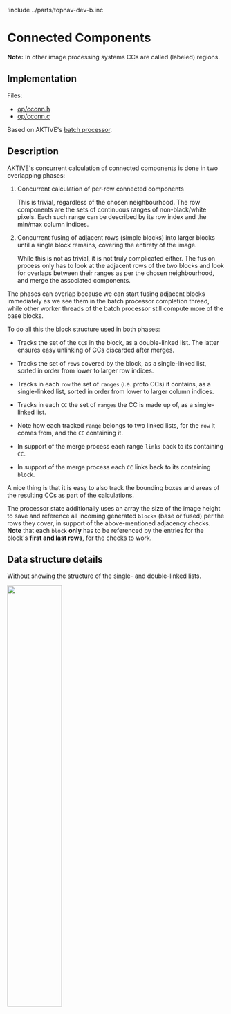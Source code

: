 !include ../parts/topnav-dev-b.inc

# Connected Components

__Note:__ In other image processing systems CCs are called (labeled) regions.

## Implementation

Files:

  - [op/cconn.h](/file?ci=trunk&name=op/cconn.h)
  - [op/cconn.c](/file?ci=trunk&name=op/cconn.c)

Based on AKTIVE's [batch processor](batch.md).

## Description

AKTIVE's concurrent calculation of connected components is done in two overlapping phases:

  1. Concurrent calculation of per-row connected components

     This is trivial, regardless of the chosen neighbourhood. The row components are the sets of
     continuous ranges of non-black/white pixels. Each such range can be described by its row index
     and the min/max column indices.

  1. Concurrent fusing of adjacent rows (simple blocks) into larger blocks until a single block
     remains, covering the entirety of the image.

     While this is not as trivial, it is not truly complicated either. The fusion process only has
     to look at the adjacent rows of the two blocks and look for overlaps between their ranges as
     per the chosen neighbourhood, and merge the associated components.

The phases can overlap because we can start fusing adjacent blocks immediately as we see them in the
batch processor completion thread, while other worker threads of the batch processor still compute
more of the base blocks.

To do all this the block structure used in both phases:

  - Tracks the set of the `CC`s in the block, as a double-linked list. The latter ensures easy
    unlinking of CCs discarded after merges.

  - Tracks the set of `rows` covered by the block, as a single-linked list, sorted in order from
    lower to larger row indices.

  - Tracks in each `row` the set of `ranges` (i.e. proto CCs) it contains, as a single-linked list,
    sorted in order from lower to larger column indices.

  - Tracks in each `CC` the set of `ranges` the CC is made up of, as a single-linked list.

  - Note how each tracked `range` belongs to two linked lists, for the `row` it comes from, and the
    `CC` containing it.

  - In support of the merge process each range `links` back to its containing `CC`.

  - In support of the merge process each `CC` links back to its containing `block`.

A nice thing is that it is easy to also track the bounding boxes and areas of the resulting CCs as
part of the calculations.

The processor state additionally uses an array the size of the image height to save and reference
all incoming generated `blocks` (base or fused) per the rows they cover, in support of the
above-mentioned adjacency checks. __Note__ that each `block` __only__ has to be referenced by the
entries for the block's __first and last rows__, for the checks to work.

## Data structure details

Without showing the structure of the single- and double-linked lists.

<img src='figures/cc_ops.svg' style='width:50%;'>
